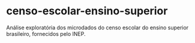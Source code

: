 # censo-escolar-ensino-superior
Análise exploratória dos microdados do censo escolar do ensino superior brasileiro, fornecidos pelo INEP.

